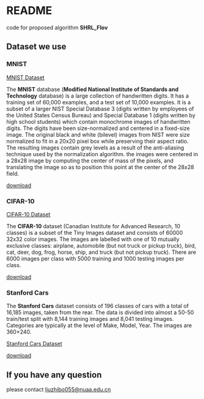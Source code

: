 # README
code for proposed algorithm **SHRL_FIov**

## Dataset we use

### MNIST
[MNIST Dataset ](https://paperswithcode.com/dataset/mnist)

The **MNIST** database (**Modified National Institute of Standards and Technology** database) is a large collection of handwritten digits. It has a training set of 60,000 examples, and a test set of 10,000 examples. It is a subset of a larger NIST Special Database 3 (digits written by employees of the United States Census Bureau) and Special Database 1 (digits written by high school students) which contain monochrome images of handwritten digits. The digits have been size-normalized and centered in a fixed-size image. The original black and white (bilevel) images from NIST were size normalized to fit in a 20x20 pixel box while preserving their aspect ratio. The resulting images contain grey levels as a result of the anti-aliasing technique used by the normalization algorithm. the images were centered in a 28x28 image by computing the center of mass of the pixels, and translating the image so as to position this point at the center of the 28x28 field.

[download](http://yann.lecun.com/exdb/mnist/)
### CIFAR-10

[CIFAR-10 Dataset ](https://paperswithcode.com/dataset/cifar-10)

The **CIFAR-10** dataset (Canadian Institute for Advanced Research, 10 classes) is a subset of the Tiny Images dataset and consists of 60000 32x32 color images. The images are labelled with one of 10 mutually exclusive classes: airplane, automobile (but not truck or pickup truck), bird, cat, deer, dog, frog, horse, ship, and truck (but not pickup truck). There are 6000 images per class with 5000 training and 1000 testing images per class.

[download](https://www.cs.toronto.edu/~kriz/cifar.html)

### Stanford Cars

The **Stanford Cars** dataset consists of 196 classes of cars with a total of 16,185 images, taken from the rear. The data is divided into almost a 50-50 train/test split with 8,144 training images and 8,041 testing images. Categories are typically at the level of Make, Model, Year. The images are 360×240.

[Stanford Cars Dataset ](https://paperswithcode.com/dataset/stanford-cars)

[download](https://www.kaggle.com/datasets/jessicali9530/stanford-cars-dataset/download?datasetVersionNumber=2)



## If you have any question

please contact liuzhibo055@nuaa.edu.cn
 
 

